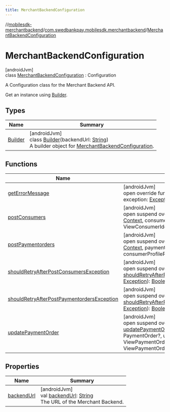 ```yaml
---
title: MerchantBackendConfiguration
---
```

//[mobilesdk-merchantbackend](../../../index.html)/[com.swedbankpay.mobilesdk.merchantbackend](../index.html)/[MerchantBackendConfiguration](index.html)



# MerchantBackendConfiguration



[androidJvm]\
class [MerchantBackendConfiguration](index.html) : Configuration

A Configuration class for the Merchant Backend API.



Get an instance using [Builder](-builder/index.html).



## Types


| Name | Summary |
|---|---|
| [Builder](-builder/index.html) | [androidJvm]<br>class [Builder](-builder/index.html)(backendUrl: [String](https://kotlinlang.org/api/latest/jvm/stdlib/kotlin/-string/index.html))<br>A builder object for [MerchantBackendConfiguration](index.html). |


## Functions


| Name | Summary |
|---|---|
| [getErrorMessage](get-error-message.html) | [androidJvm]<br>open override fun [getErrorMessage](get-error-message.html)(context: [Context](https://developer.android.com/reference/kotlin/android/content/Context.html), exception: [Exception](https://kotlinlang.org/api/latest/jvm/stdlib/kotlin/-exception/index.html)): [String](https://kotlinlang.org/api/latest/jvm/stdlib/kotlin/-string/index.html)? |
| [postConsumers](post-consumers.html) | [androidJvm]<br>open suspend override fun [postConsumers](post-consumers.html)(context: [Context](https://developer.android.com/reference/kotlin/android/content/Context.html), consumer: Consumer?, userData: [Any](https://kotlinlang.org/api/latest/jvm/stdlib/kotlin/-any/index.html)?): ViewConsumerIdentificationInfo |
| [postPaymentorders](post-paymentorders.html) | [androidJvm]<br>open suspend override fun [postPaymentorders](post-paymentorders.html)(context: [Context](https://developer.android.com/reference/kotlin/android/content/Context.html), paymentOrder: PaymentOrder?, userData: [Any](https://kotlinlang.org/api/latest/jvm/stdlib/kotlin/-any/index.html)?, consumerProfileRef: [String](https://kotlinlang.org/api/latest/jvm/stdlib/kotlin/-string/index.html)?): ViewPaymentOrderInfo |
| [shouldRetryAfterPostConsumersException](should-retry-after-post-consumers-exception.html) | [androidJvm]<br>open suspend override fun [shouldRetryAfterPostConsumersException](should-retry-after-post-consumers-exception.html)(exception: [Exception](https://kotlinlang.org/api/latest/jvm/stdlib/kotlin/-exception/index.html)): [Boolean](https://kotlinlang.org/api/latest/jvm/stdlib/kotlin/-boolean/index.html) |
| [shouldRetryAfterPostPaymentordersException](should-retry-after-post-paymentorders-exception.html) | [androidJvm]<br>open suspend override fun [shouldRetryAfterPostPaymentordersException](should-retry-after-post-paymentorders-exception.html)(exception: [Exception](https://kotlinlang.org/api/latest/jvm/stdlib/kotlin/-exception/index.html)): [Boolean](https://kotlinlang.org/api/latest/jvm/stdlib/kotlin/-boolean/index.html) |
| [updatePaymentOrder](update-payment-order.html) | [androidJvm]<br>open suspend override fun [updatePaymentOrder](update-payment-order.html)(context: [Context](https://developer.android.com/reference/kotlin/android/content/Context.html), paymentOrder: PaymentOrder?, userData: [Any](https://kotlinlang.org/api/latest/jvm/stdlib/kotlin/-any/index.html)?, viewPaymentOrderInfo: ViewPaymentOrderInfo, updateInfo: [Any](https://kotlinlang.org/api/latest/jvm/stdlib/kotlin/-any/index.html)?): ViewPaymentOrderInfo |


## Properties


| Name | Summary |
|---|---|
| [backendUrl](backend-url.html) | [androidJvm]<br>val [backendUrl](backend-url.html): [String](https://kotlinlang.org/api/latest/jvm/stdlib/kotlin/-string/index.html)<br>The URL of the Merchant Backend. |


